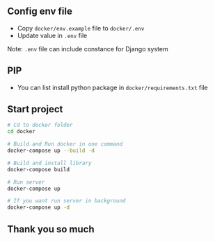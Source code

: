 ## Config env file
- Copy `docker/env.example` file to `docker/.env`
- Update value in `.env` file

Note: `.env` file can include constance for Django system

## PIP
- You can list install python package in `docker/requirements.txt` file

## Start project
```bash
# Cd to docker folder
cd docker

# Build and Run docker in one command
docker-compose up --build -d

# Build and install library
docker-compose build

# Run server
docker-compose up

# If you want run server in background
docker-compose up -d
```

## Thank you so much
